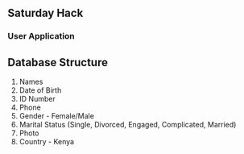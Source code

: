 ## Saturday Hack

### User Application

Database Structure
---

1. Names
2. Date of Birth
3. ID Number
4. Phone
5. Gender - Female/Male
6. Marital Status (Single, Divorced, Engaged, Complicated, Married)
7. Photo
8. Country - Kenya
